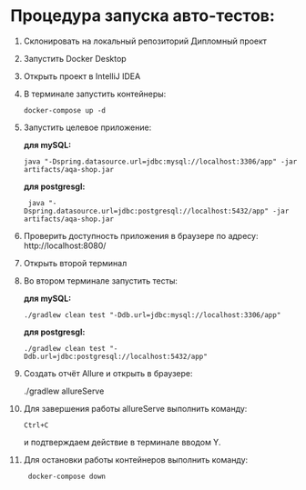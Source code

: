 # Процедура запуска авто-тестов:

1. Склонировать на локальный репозиторий Дипломный проект

2. Запустить Docker Desktop

3. Открыть проект в IntelliJ IDEA

4. В терминале запустить контейнеры:
   
  
       docker-compose up -d

5.  Запустить целевое приложение:

     **для mySQL:** 
   
        java "-Dspring.datasource.url=jdbc:mysql://localhost:3306/app" -jar artifacts/aqa-shop.jar

     **для postgresgl:**
 
         java "-Dspring.datasource.url=jdbc:postgresql://localhost:5432/app" -jar artifacts/aqa-shop.jar

6. Проверить доступность приложения в браузере по адресу: http://localhost:8080/

7. Открыть второй терминал

8. Во втором терминале запустить тесты:

   **для mySQL:**

       ./gradlew clean test "-Ddb.url=jdbc:mysql://localhost:3306/app"

   **для postgresgl:**

       ./gradlew clean test "-Ddb.url=jdbc:postgresql://localhost:5432/app"

9. Создать отчёт Allure и открыть в браузере:
  
      ./gradlew allureServe

10. Для завершения работы allureServe выполнить команду:
  
        Ctrl+C

    и подтверждаем действие в терминале вводом Y.

11. Для остановки работы контейнеров выполнить команду:

         docker-compose down
        
    
